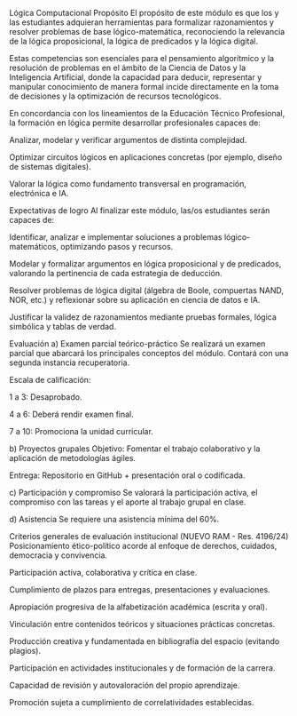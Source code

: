 Lógica Computacional
Propósito
El propósito de este módulo es que los y las estudiantes adquieran herramientas para formalizar razonamientos y resolver problemas de base lógico-matemática, reconociendo la relevancia de la lógica proposicional, 
la lógica de predicados y la lógica digital.

Estas competencias son esenciales para el pensamiento algorítmico y la resolución de problemas en el ámbito de la Ciencia de Datos y la Inteligencia Artificial, donde la capacidad para deducir, 
representar y manipular conocimiento de manera formal incide directamente en la toma de decisiones y la optimización de recursos tecnológicos.

En concordancia con los lineamientos de la Educación Técnico Profesional, la formación en lógica permite desarrollar profesionales capaces de:

Analizar, modelar y verificar argumentos de distinta complejidad.

Optimizar circuitos lógicos en aplicaciones concretas (por ejemplo, diseño de sistemas digitales).

Valorar la lógica como fundamento transversal en programación, electrónica e IA.

Expectativas de logro
Al finalizar este módulo, las/os estudiantes serán capaces de:

Identificar, analizar e implementar soluciones a problemas lógico-matemáticos, optimizando pasos y recursos.

Modelar y formalizar argumentos en lógica proposicional y de predicados, valorando la pertinencia de cada estrategia de deducción.

Resolver problemas de lógica digital (álgebra de Boole, compuertas NAND, NOR, etc.) y reflexionar sobre su aplicación en ciencia de datos e IA.

Justificar la validez de razonamientos mediante pruebas formales, lógica simbólica y tablas de verdad.

Evaluación
a) Examen parcial teórico-práctico
Se realizará un examen parcial que abarcará los principales conceptos del módulo. Contará con una segunda instancia recuperatoria.

Escala de calificación:

1 a 3: Desaprobado.

4 a 6: Deberá rendir examen final.

7 a 10: Promociona la unidad curricular.

b) Proyectos grupales
Objetivo: Fomentar el trabajo colaborativo y la aplicación de metodologías ágiles.

Entrega: Repositorio en GitHub + presentación oral o codificada.

c) Participación y compromiso
Se valorará la participación activa, el compromiso con las tareas y el aporte al trabajo grupal en clase.

d) Asistencia
Se requiere una asistencia mínima del 60%.

Criterios generales de evaluación institucional (NUEVO RAM - Res. 4196/24)
Posicionamiento ético-político acorde al enfoque de derechos, cuidados, democracia y convivencia.

Participación activa, colaborativa y crítica en clase.

Cumplimiento de plazos para entregas, presentaciones y evaluaciones.

Apropiación progresiva de la alfabetización académica (escrita y oral).

Vinculación entre contenidos teóricos y situaciones prácticas concretas.

Producción creativa y fundamentada en bibliografía del espacio (evitando plagios).

Participación en actividades institucionales y de formación de la carrera.

Capacidad de revisión y autovaloración del propio aprendizaje.

Promoción sujeta a cumplimiento de correlatividades establecidas.
